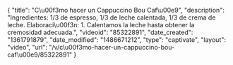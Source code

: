 {
    "title": "C\u00f3mo hacer un Cappuccino Bou Caf\u00e9",
    "description": "Ingredientes: 1\/3 de espresso, 1\/3 de leche calentada, 1\/3 de crema de leche. Elaboraci\u00f3n: 1. Calentamos la leche hasta obtener la cremosidad adecuada.",
    "videoid": "85322891",
    "date_created": "1361791879",
    "date_modified": "1486671212",
    "type": "captivate",
    "layout": "video",
    "url": "\/v\/c\u00f3mo-hacer-un-cappuccino-bou-caf\u00e9\/85322891"
}